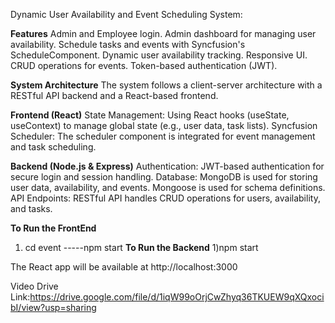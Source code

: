 Dynamic User Availability and Event Scheduling System:

**Features**
Admin and Employee login.
Admin dashboard for managing user availability.
Schedule tasks and events with Syncfusion's ScheduleComponent.
Dynamic user availability tracking.
Responsive UI.
CRUD operations for events.
Token-based authentication (JWT).

**System Architecture**
The system follows a client-server architecture with a RESTful API backend and a React-based frontend.

**Frontend (React)**
State Management: Using React hooks (useState, useContext) to manage global state (e.g., user data, task lists).
Syncfusion Scheduler: The scheduler component is integrated for event management and task scheduling.

**Backend (Node.js & Express)**
Authentication: JWT-based authentication for secure login and session handling.
Database: MongoDB is used for storing user data, availability, and events. Mongoose is used for schema definitions.
API Endpoints: RESTful API handles CRUD operations for users, availability, and tasks.

**To Run the FrontEnd**
1) cd event -----npm start
**To Run the Backend**
1)npm start

The React app will  be available at http://localhost:3000

Video Drive Link:https://drive.google.com/file/d/1iqW99oOrjCwZhyq36TKUEW9qXQxocibI/view?usp=sharing
